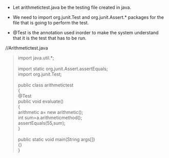 - Let arithmetictest.java be the testing file created in java.

- We need to import org.junit.Test and org.junit.Assert.* packages for the file that is going to perform the test.

- @Test is the annotation used inorder to make the system understand that it is the test that has to be run.

//Arithmetictest.java

>import java.util.*;<br>  
>import static org.junit.Assert.assertEquals;<br>
>import org.junit.Test;<br>
><br>
>public class arithmetictest<br>
>{<br>
>@Test<br>
>public void evaluate()<br>
>{<br>
>arithmetic a= new arithmetic();<br>
>int sum=a.arithmeticmethod();	<br>
>assertEquals(55,sum);<br>
>}<br>
><br>
>public static void main(String args[])<br>
>{}<br>
>}<br>
